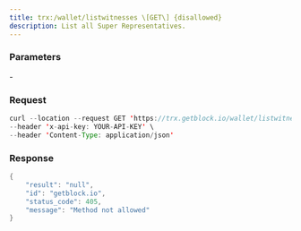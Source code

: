 ```yaml
---
title: trx:/wallet/listwitnesses \[GET\] {disallowed}
description: List all Super Representatives.
---
```


### Parameters


\-

### Request

``` java
curl --location --request GET 'https://trx.getblock.io/wallet/listwitnesses' \
--header 'x-api-key: YOUR-API-KEY' \
--header 'Content-Type: application/json' 
```

###  Response

``` java
{
    "result": "null",
    "id": "getblock.io",
    "status_code": 405,
    "message": "Method not allowed"
}
```

